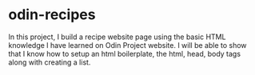 # odin-recipes
In this project, I build a recipe website page using the basic HTML knowledge I have learned on Odin Project website. I will be able to show that I know how to setup an html boilerplate, the html, head, body tags along with creating a list. 